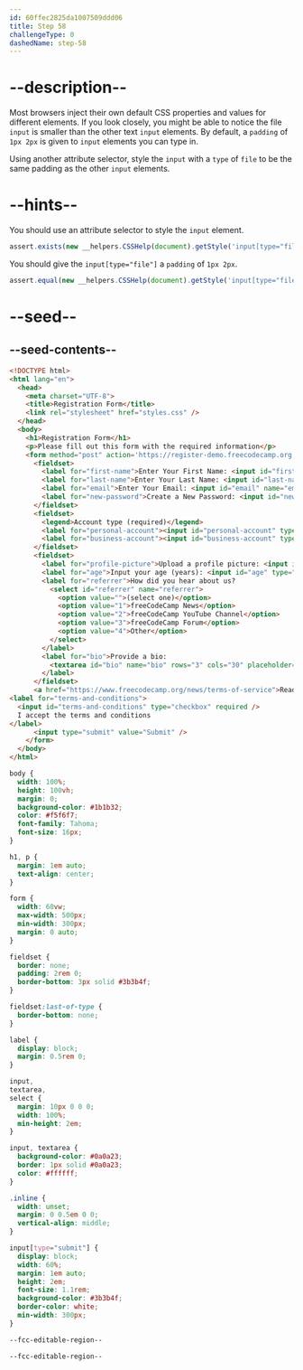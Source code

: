 ```yaml
---
id: 60ffec2825da1007509ddd06
title: Step 58
challengeType: 0
dashedName: step-58
---
```


# --description--

Most browsers inject their own default CSS properties and values for different elements. If you look closely, you might be able to notice the file `input` is smaller than the other text `input` elements. By default, a `padding` of `1px 2px` is given to `input` elements you can type in.

Using another attribute selector, style the `input` with a `type` of `file` to be the same padding as the other `input` elements.

# --hints--

You should use an attribute selector to style the `input` element.

```js
assert.exists(new __helpers.CSSHelp(document).getStyle('input[type="file"]'));
```

You should give the `input[type="file"]` a `padding` of `1px 2px`.

```js
assert.equal(new __helpers.CSSHelp(document).getStyle('input[type="file"]')?.padding, '1px 2px');
```

# --seed--

## --seed-contents--

```html
<!DOCTYPE html>
<html lang="en">
  <head>
    <meta charset="UTF-8">
    <title>Registration Form</title>
    <link rel="stylesheet" href="styles.css" />
  </head>
  <body>
    <h1>Registration Form</h1>
    <p>Please fill out this form with the required information</p>
    <form method="post" action='https://register-demo.freecodecamp.org'>
      <fieldset>
        <label for="first-name">Enter Your First Name: <input id="first-name" name="first-name" type="text" required /></label>
        <label for="last-name">Enter Your Last Name: <input id="last-name" name="last-name" type="text" required /></label>
        <label for="email">Enter Your Email: <input id="email" name="email" type="email" required /></label>
        <label for="new-password">Create a New Password: <input id="new-password" name="new-password" type="password" pattern="[a-z0-5]{8,}" required /></label>
      </fieldset>
      <fieldset>
        <legend>Account type (required)</legend>
        <label for="personal-account"><input id="personal-account" type="radio" name="account-type" value="personal" class="inline" checked /> Personal</label>
        <label for="business-account"><input id="business-account" type="radio" name="account-type" value="business" class="inline" /> Business</label>
      </fieldset>
      <fieldset>
        <label for="profile-picture">Upload a profile picture: <input id="profile-picture" type="file" name="file" /></label>
        <label for="age">Input your age (years): <input id="age" type="number" name="age" min="13" max="120" /></label>
        <label for="referrer">How did you hear about us?
          <select id="referrer" name="referrer">
            <option value="">(select one)</option>
            <option value="1">freeCodeCamp News</option>
            <option value="2">freeCodeCamp YouTube Channel</option>
            <option value="3">freeCodeCamp Forum</option>
            <option value="4">Other</option>
          </select>
        </label>
        <label for="bio">Provide a bio:
          <textarea id="bio" name="bio" rows="3" cols="30" placeholder="I like coding on the beach..."></textarea>
        </label>
      </fieldset>
      <a href="https://www.freecodecamp.org/news/terms-of-service">Read our terms and conditions</a>
<label for="terms-and-conditions">
  <input id="terms-and-conditions" type="checkbox" required />
  I accept the terms and conditions
</label>
      <input type="submit" value="Submit" />
    </form>
  </body>
</html>
```

```css
body {
  width: 100%;
  height: 100vh;
  margin: 0;
  background-color: #1b1b32;
  color: #f5f6f7;
  font-family: Tahoma;
  font-size: 16px;
}

h1, p {
  margin: 1em auto;
  text-align: center;
}

form {
  width: 60vw;
  max-width: 500px;
  min-width: 300px;
  margin: 0 auto;
}

fieldset {
  border: none;
  padding: 2rem 0;
  border-bottom: 3px solid #3b3b4f;
}

fieldset:last-of-type {
  border-bottom: none;
}

label {
  display: block;
  margin: 0.5rem 0;
}

input,
textarea,
select {
  margin: 10px 0 0 0;
  width: 100%;
  min-height: 2em;
}

input, textarea {
  background-color: #0a0a23;
  border: 1px solid #0a0a23;
  color: #ffffff;
}

.inline {
  width: unset;
  margin: 0 0.5em 0 0;
  vertical-align: middle;
}

input[type="submit"] {
  display: block;
  width: 60%;
  margin: 1em auto;
  height: 2em;
  font-size: 1.1rem;
  background-color: #3b3b4f;
  border-color: white;
  min-width: 300px;
}

--fcc-editable-region--

--fcc-editable-region--

```

